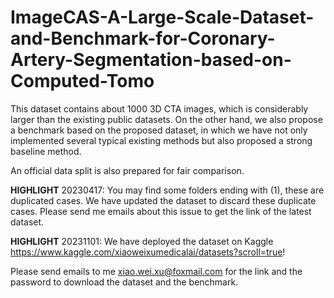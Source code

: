 # ImageCAS-A-Large-Scale-Dataset-and-Benchmark-for-Coronary-Artery-Segmentation-based-on-Computed-Tomo

This dataset contains about 1000 3D CTA images, which is considerably larger than the existing public datasets.
On the other hand, we also propose a benchmark based on the proposed dataset, in which we have not only implemented several typical existing methods but also proposed a strong baseline method.

An official data split is also prepared for fair comparison.

**HIGHLIGHT** 20230417: You may find some folders ending with (1), these are duplicated cases. We have updated the dataset to discard these duplicate cases. Please send me emails about this issue to get the link of the latest dataset.

**HIGHLIGHT** 20231101: We have deployed the dataset on Kaggle https://www.kaggle.com/xiaoweixumedicalai/datasets?scroll=true!

Please send emails to me xiao.wei.xu@foxmail.com for the link and the password to download the dataset and the benchmark.
